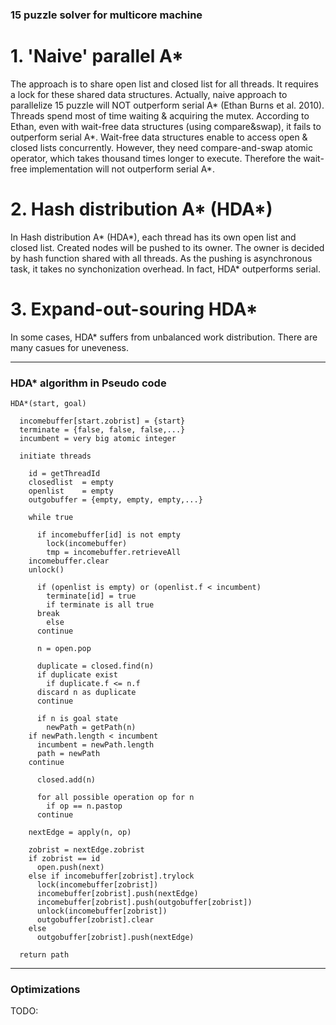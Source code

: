 ### 15 puzzle solver for multicore machine


# 1. 'Naive' parallel A*
 The approach is to share open list and closed list for all threads. It requires a lock for these shared data structures. Actually, naive approach to parallelize 15 puzzle will NOT outperform serial A* (Ethan Burns et al. 2010). Threads spend most of time waiting & acquiring the mutex.
 According to Ethan, even with wait-free data structures (using compare&swap), it fails to outperform serial A*. Wait-free data structures enable to access open & closed lists concurrently. However, they need compare-and-swap atomic operator, which takes thousand times longer to execute. Therefore the wait-free implementation will not outperform serial A*.

# 2. Hash distribution A* (HDA*)
 In Hash distribution A* (HDA*), each thread has its own open list and closed list. Created nodes will be pushed to its owner. The owner is decided by hash function shared with all threads. As the pushing is asynchronous task, it takes no synchonization overhead. In fact, HDA* outperforms serial.

# 3. Expand-out-souring HDA*
 In some cases, HDA* suffers from unbalanced work distribution. There are many casues for uneveness.

---

### HDA* algorithm in Pseudo code

```
HDA*(start, goal)

  incomebuffer[start.zobrist] = {start}
  terminate = {false, false, false,...}
  incumbent = very big atomic integer
  
  initiate threads

    id = getThreadId
    closedlist  = empty
    openlist    = empty
    outgobuffer = {empty, empty, empty,...}

    while true

      if incomebuffer[id] is not empty
        lock(incomebuffer)
        tmp = incomebuffer.retrieveAll
	incomebuffer.clear
	unlock()
      
      if (openlist is empty) or (openlist.f < incumbent)
        terminate[id] = true
        if terminate is all true
	  break
        else
	  continue

      n = open.pop

      duplicate = closed.find(n)      
      if duplicate exist
        if duplicate.f <= n.f
	  discard n as duplicate
	  continue
      
      if n is goal state
        newPath = getPath(n)
	if newPath.length < incumbent
	  incumbent = newPath.length
	  path = newPath
	continue

      closed.add(n)

      for all possible operation op for n
        if op == n.pastop
	  continue
        
	nextEdge = apply(n, op)
	
	zobrist = nextEdge.zobrist
	if zobrist == id
	  open.push(next)
	else if incomebuffer[zobrist].trylock
	  lock(incomebuffer[zobrist])
	  incomebuffer[zobrist].push(nextEdge)
	  incomebuffer[zobrist].push(outgobuffer[zobrist])
	  unlock(incomebuffer[zobrist])
	  outgobuffer[zobrist].clear
	else 
	  outgobuffer[zobrist].push(nextEdge)
       
  return path

```
---

### Optimizations

TODO:


